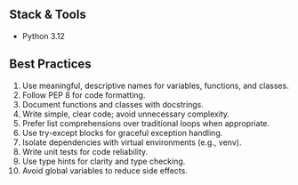 
## Stack & Tools
- Python 3.12


## Best Practices
1. Use meaningful, descriptive names for variables, functions, and classes.
2. Follow PEP 8 for code formatting.
3. Document functions and classes with docstrings.
4. Write simple, clear code; avoid unnecessary complexity.
5. Prefer list comprehensions over traditional loops when appropriate.
6. Use try-except blocks for graceful exception handling.
7. Isolate dependencies with virtual environments (e.g., venv).
8. Write unit tests for code reliability.
9. Use type hints for clarity and type checking.
10. Avoid global variables to reduce side effects.
